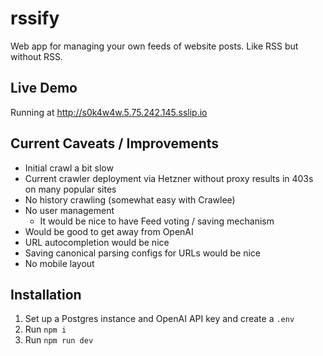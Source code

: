 # rssify

Web app for managing your own feeds of website posts. Like RSS but without RSS.

## Live Demo
Running at http://s0k4w4w.5.75.242.145.sslip.io

## Current Caveats / Improvements
- Initial crawl a bit slow
- Current crawler deployment via Hetzner without proxy results in 403s on many popular sites
- No history crawling
(somewhat easy with Crawlee)
- No user management 
  - It would be nice to have Feed voting / saving mechanism
- Would be good to get away from OpenAI
- URL autocompletion would be nice
- Saving canonical parsing configs for URLs would be nice
- No mobile layout

## Installation
1. Set up a Postgres instance and OpenAI API key and create a `.env`
2. Run `npm i`
3. Run `npm run dev`
